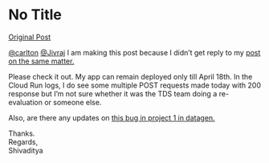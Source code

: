# No Title

[Original Post](https://discourse.onlinedegree.iitm.ac.in/t/169029/545)

<p><a class="mention" href="/u/carlton">@carlton</a> <a class="mention" href="/u/jivraj">@Jivraj</a> I am making this post because I didn’t get reply to my <a href="https://discourse.onlinedegree.iitm.ac.in/t/project-2-tds-solver-discussion-thread/169029/477">post on the same matter.</a></p>
<p>Please check it out. My app can remain deployed only till April 18th. In the Cloud Run logs, I do see some multiple POST requests made today with 200 response but I’m not sure whether it was the TDS team doing a re-evaluation or someone else.</p>
<p>Also, are there any updates on <a href="https://discourse.onlinedegree.iitm.ac.in/t/tds-official-project1-discrepencies/171141/451">this bug in project 1 in datagen.</a></p>
<p>Thanks.<br>
Regards,<br>
Shivaditya</p>